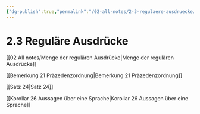 ```yaml
---
{"dg-publish":true,"permalink":"/02-all-notes/2-3-regulaere-ausdruecke/","dgHomeLink":true,"dgPassFrontmatter":false}
---
```


# 2.3 Reguläre Ausdrücke
[[02 All notes/Menge der regulären Ausdrücke|Menge der regulären Ausdrücke]]

[[Bemerkung 21 Präzedenzordnung|Bemerkung 21 Präzedenzordnung]]

[[Satz 24|Satz 24]]

[[Korollar 26 Aussagen über eine Sprache|Korollar 26 Aussagen über eine Sprache]]
